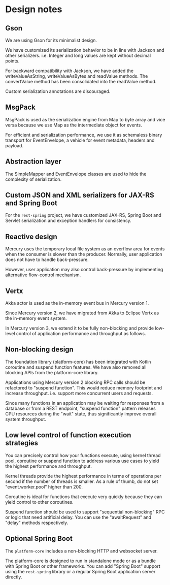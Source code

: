 # Design notes

## Gson

We are using Gson for its minimalist design.

We have customized its serialization behavior to be in line with Jackson and other serializers. 
i.e. Integer and long values are kept without decimal points.

For backward compatibility with Jackson, we have added the writeValueAsString, writeValueAsBytes and readValue methods. 
The convertValue method has been consolidated into the readValue method.

Custom serialization annotations are discouraged.

## MsgPack

MsgPack is used as the serialization engine from Map to byte array and vice versa because we use Map as the 
intermediate object for events.

For efficient and serialization performance, we use it as schemaless binary transport for EventEnvelope, 
a vehicle for event metadata, headers and payload.

## Abstraction layer

The SimpleMapper and EventEnvelope classes are used to hide the complexity of serialization.

## Custom JSON and XML serializers for JAX-RS and Spring Boot

For the `rest-spring` project, we have customized JAX-RS, Spring Boot and Servlet serialization and exception 
handlers for consistency.

## Reactive design

Mercury uses the temporary local file system as an overflow area for events when the consumer is 
slower than the producer. Normally, user application does not have to handle back-pressure.

However, user application may also control back-pressure by implementing alternative flow-control mechanism.

## Vertx

Akka actor is used as the in-memory event bus in Mercury version 1.

Since Mercury version 2, we have migrated from Akka to Eclipse Vertx as the in-memory event system.

In Mercury version 3, we extend it to be fully non-blocking and provide low-level control of application
performance and throughput as follows.

## Non-blocking design

The foundation library (platform-core) has been integrated with Kotlin coroutine and
suspend function features. We have also removed all blocking APIs from the platform-core library.

Applications using Mercury version 2 blocking RPC calls should be refactored to "suspend function".
This would reduce memory footprint and increase throughput. i.e. support more concurrent users and requests.

Since many functions in an application may be waiting for responses from a database or from a REST endpoint,
"suspend function" pattern releases CPU resources during the "wait" state, thus significantly improve 
overall system throughput.

## Low level control of function execution strategies

You can precisely control how your functions execute, using kernel thread pool, coroutine or suspend function
to address various use cases to yield the highest performance and throughput.

Kernel threads provide the highest performance in terms of operations per second if the number of threads is smaller.
As a rule of thumb, do not set "event.worker.pool" higher than 200.

Coroutine is ideal for functions that execute very quickly because they can yield control to other coroutines.

Suspend function should be used to support "sequential non-blocking" RPC or logic that need artificial delay.
You can use the "awaitRequest" and "delay" methods respectively.

## Optional Spring Boot

The `platform-core` includes a non-blocking HTTP and websocket server.

The platform-core is designed to run in standalone mode or as a bundle with Spring Boot or other frameworks.
You can add "Spring Boot" support using the `rest-spring` library or a regular Spring Boot application server directly.
